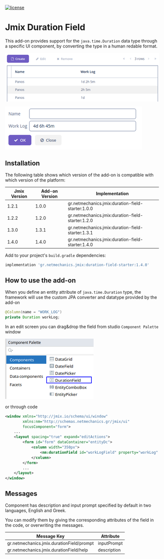 [![license](https://img.shields.io/badge/license-Apache%20License%202.0-blue.svg?style=flat)](http://www.apache.org/licenses/LICENSE-2.0)

# Jmix Duration Field

This add-on provides support for the `java.time.Duration` data type through a specific UI component, by converting the type in a human redable format.

![](./docs/preview1.png)

![](./docs/preview2.png)

## Installation

The following table shows which version of the add-on is compatible with which version of the platform:

| Jmix Version | Add-on Version | Implementation                                    |
|--------------|----------------|---------------------------------------------------|
| 1.2.1        | 1.0.0          | gr.netmechanics.jmix:duration-field-starter:1.0.0 |
| 1.2.2        | 1.2.0          | gr.netmechanics.jmix:duration-field-starter:1.2.0 |
| 1.3.0        | 1.3.1          | gr.netmechanics.jmix:duration-field-starter:1.3.1 |
| 1.4.0        | 1.4.0          | gr.netmechanics.jmix:duration-field-starter:1.4.0 |

Add to your project's `build.gradle` dependencies:

```gradle
implementation 'gr.netmechanics.jmix:duration-field-starter:1.4.0'
```
## How to use the add-on

When you define an entity attribute of `java.time.Duration` type, the framework will use the custom JPA converter and datatype provided by the add-on

```java
@Column(name = "WORK_LOG") 
private Duration workLog;
```
In an edit screen you can drag&drop the field from studio `Component Palette` window

![](./docs/palette.png)

or through code

```xml
<window xmlns="http://jmix.io/schema/ui/window"
        xmlns:nm="http://schemas.netmechanics.gr/jmix/ui"
        focusComponent="form">
    ...
    <layout spacing="true" expand="editActions">
        <form id="form" dataContainer="entityDc">
            <column width="350px">
                <nm:durationField id="workLogField" property="workLog" />
            </column>
        </form>
        ...
    </layout>
</window>
```

## Messages

Component has description and input prompt specified by default in two languages, English and Greek. 

You can modify them by giving the corresponding attributes of the field in the code, or overwriting the messages.

| Message Key                               | Attribute   |
|-------------------------------------------| ----------- |
| gr.netmechanics.jmix.durationField/prompt | inputPrompt |
| gr.netmechanics.jmix.durationField/help   | description |
